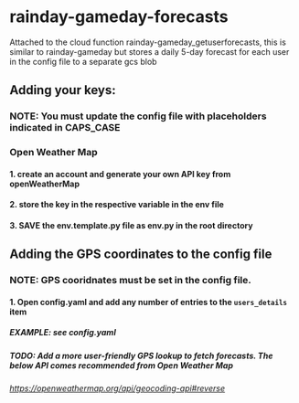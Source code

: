 # rainday-gameday-forecasts
Attached to the cloud function rainday-gameday_getuserforecasts, this is similar to rainday-gameday but stores a daily 5-day forecast for each user in the config file to a separate gcs blob

## Adding your keys: 
### NOTE: You must update the config file with placeholders indicated in CAPS_CASE

### Open Weather Map
#### 1. create an account and generate your own API key from openWeatherMap 
#### 2. store the key in the respective variable in the env file
#### 3. SAVE the env.template.py file as env.py in the root directory

## Adding the GPS coordinates to the config file
### NOTE: GPS cooridnates must be set in the config file.  
#### 1. Open config.yaml and add any number of entries to the `users_details` item
##### EXAMPLE: see config.yaml

##### TODO: Add a more user-friendly GPS lookup to fetch forecasts.  The below API comes recommended from Open Weather Map
###### https://openweathermap.org/api/geocoding-api#reverse